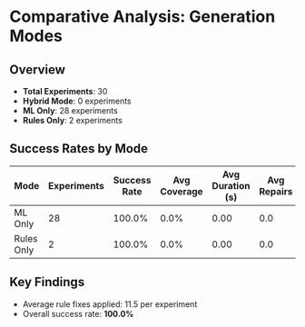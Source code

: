 # Comparative Analysis: Generation Modes

## Overview

- **Total Experiments**: 30
- **Hybrid Mode**: 0 experiments
- **ML Only**: 28 experiments
- **Rules Only**: 2 experiments

## Success Rates by Mode

| Mode | Experiments | Success Rate | Avg Coverage | Avg Duration (s) | Avg Repairs |
|------|-------------|--------------|--------------|------------------|-------------|
| ML Only | 28 | 100.0% | 0.0% | 0.00 | 0.0 |
| Rules Only | 2 | 100.0% | 0.0% | 0.00 | 0.0 |

## Key Findings

- Average rule fixes applied: 11.5 per experiment
- Overall success rate: **100.0%**
